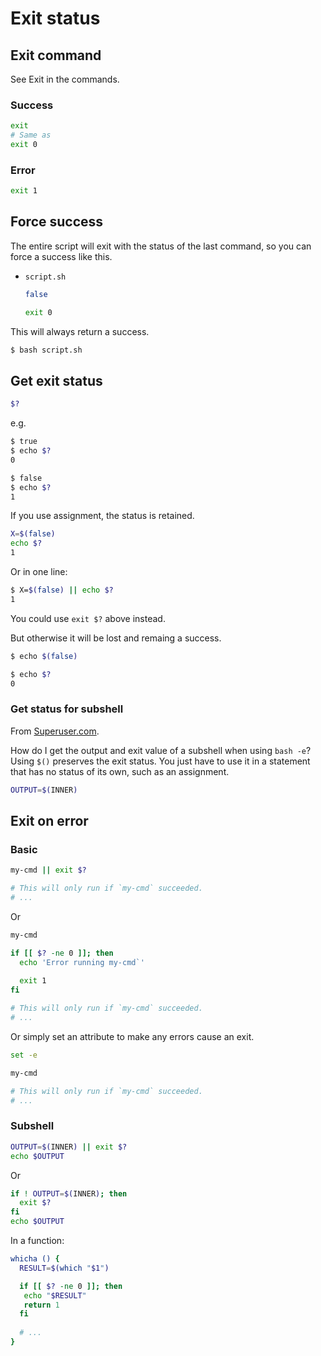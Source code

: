 # Exit status

## Exit command

See Exit in the commands.

### Success

```sh
exit
# Same as
exit 0
```

### Error

```sh
exit 1
```


## Force success

The entire script will exit with the status of the last command, so you can force a success like this.

- `script.sh`
    ```sh
    false

    exit 0
    ```

This will always return a success.
```sh
$ bash script.sh
```


## Get exit status

```sh
$?
```

e.g.


```sh
$ true
$ echo $?
0
```

```sh
$ false
$ echo $?
1
```

If you use assignment, the status is retained.

```sh
X=$(false)
echo $?
1
```

Or in one line:

```sh
$ X=$(false) || echo $?
1
```

You could use `exit $?` above instead.

But otherwise it will be lost and remaing a success.

```sh
$ echo $(false)

$ echo $?
0
```

### Get status for subshell

From [Superuser.com](https://superuser.com/questions/363444/how-do-i-get-the-output-and-exit-value-of-a-subshell-when-using-bash-e).

How do I get the output and exit value of a subshell when using `bash -e`?  Using `$()` preserves the exit status. You just have to use it in a statement that has no status of its own, such as an assignment.

```sh
OUTPUT=$(INNER)
```


## Exit on error

### Basic

```sh
my-cmd || exit $?

# This will only run if `my-cmd` succeeded.
# ...
```

Or

```sh
my-cmd

if [[ $? -ne 0 ]]; then
  echo 'Error running my-cmd`'
  
  exit 1
fi

# This will only run if `my-cmd` succeeded.
# ...
```


Or simply set an attribute to make any errors cause an exit.

```sh
set -e

my-cmd

# This will only run if `my-cmd` succeeded.
# ...
```

### Subshell

```sh
OUTPUT=$(INNER) || exit $?
echo $OUTPUT
```

Or

```sh
if ! OUTPUT=$(INNER); then
  exit $?
fi
echo $OUTPUT
```

In a function:

```sh
whicha () {
  RESULT=$(which "$1")

  if [[ $? -ne 0 ]]; then
   echo "$RESULT"
   return 1
  fi
  
  # ...
}
```
